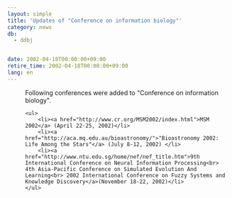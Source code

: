 ```yaml
---
layout: simple
title: 'Updates of "Conference on information biology"'
category: news
db:
  - ddbj


date: 2002-04-18T00:00:00+09:00
retire_time: 2002-04-18T00:00:00+09:00
lang: en
---
```


<dd>Following conferences were added to "Conference on information biology".

    <ul>
        <li><a href="http://www.cr.org/MSM2002/index.html">MSM 2002</a> (April 22-25, 2002)</li>
        <li><a href="http://aca.mq.edu.au/bioastronomy/">"Bioastronomy 2002: Life Among the Stars"</a> (July 8-12, 2002) </li>
        <li><a href="http://www.ntu.edu.sg/home/nef/nef_title.htm">9th International Conference on Neural Information Processing<br> 4th Asia-Pacific Conference on Simulated Evolution And Learning<br> 2002 International Conference on Fuzzy Systems and Knowledge Discovery</a>(November 18-22, 2002)</li>
    </ul>
</dd>
